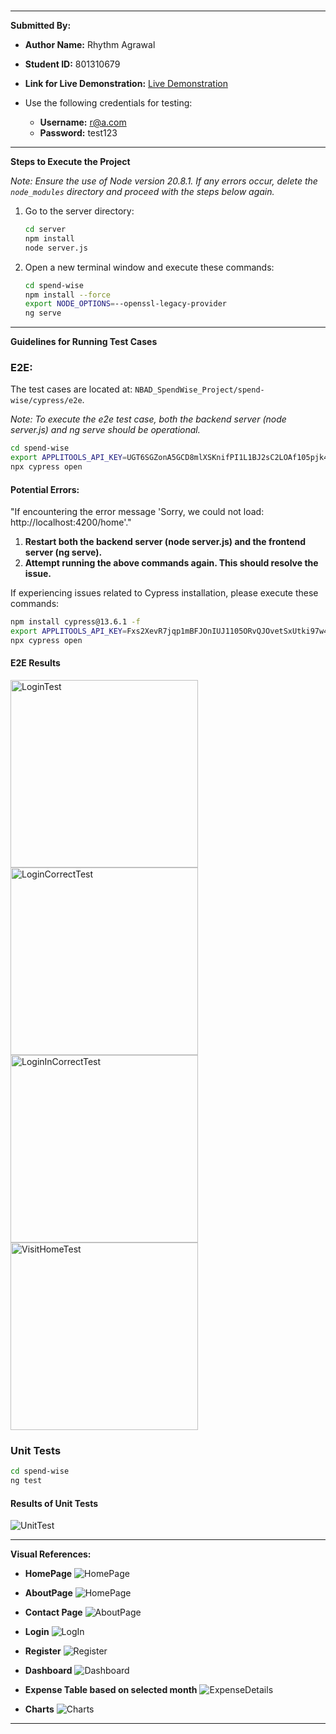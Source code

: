<br>

---

**Submitted By:**

- **Author Name:** Rhythm Agrawal
- **Student ID:** 801310679

- **Link for Live Demonstration:** [Live Demonstration]()

- Use the following credentials for testing:
  - **Username:** r@a.com
  - **Password:** test123

---

**Steps to Execute the Project**

_Note: Ensure the use of Node version 20.8.1. If any errors occur, delete the `node_modules` directory and proceed with the steps below again._

1. Go to the server directory:

   ```bash
   cd server
   npm install
   node server.js
   ```

2. Open a new terminal window and execute these commands:
   ```bash
   cd spend-wise
   npm install --force
   export NODE_OPTIONS=--openssl-legacy-provider
   ng serve
   ```

---

**Guidelines for Running Test Cases**

### E2E:

The test cases are located at:
`NBAD_SpendWise_Project/spend-wise/cypress/e2e`.

_Note: To execute the e2e test case, both the backend server (node server.js) and ng serve should be operational._

```bash
cd spend-wise
export APPLITOOLS_API_KEY=UGT6SGZonA5GCD8mlXSKnifPI1L1BJ2sC2LOAf105pjk4110
npx cypress open
```

#### Potential Errors:

"If encountering the error message 'Sorry, we could not load: http://localhost:4200/home'."

1. **Restart both the backend server (node server.js) and the frontend server (ng serve).**
2. **Attempt running the above commands again. This should resolve the issue.**

If experiencing issues related to Cypress installation, please execute these commands:

```bash
npm install cypress@13.6.1 -f
export APPLITOOLS_API_KEY=Fxs2XevR7jqp1mBFJOnIUJ1105ORvQJOvetSxUtki97w4110
npx cypress open
```

#### E2E Results

<img src="./screenshots/testing/cypress-login-check.png" alt="LoginTest" width="300"/>
<img src="./screenshots/testing/cypress-login-correct.png" alt="LoginCorrectTest" width="300"/>
<img src="./screenshots/testing/login-incorrect.png" alt="LoginInCorrectTest" width="300"/>
<img src="./screenshots/testing/cypress-visit-home.png" alt="VisitHomeTest" width="300"/>

### Unit Tests

```bash
cd spend-wise
ng test
```

#### Results of Unit Tests

![UnitTest](./screenshots/testing/unit-test.png)

---

**Visual References:**

- **HomePage**
  ![HomePage](./screenshots/user-interface/home.png)

- **AboutPage**
  ![HomePage](./screenshots/user-interface/about.png)

- **Contact Page**
  ![AboutPage](./screenshots/user-interface/contact.png)

- **Login**
  ![LogIn](./screenshots/user-interface/login.png)

- **Register**
  ![Register](./screenshots/user-interface/sign-up.png)

- **Dashboard**
  ![Dashboard](./screenshots/user-interface/sign-up.png)

- **Expense Table based on selected month**
  ![ExpenseDetails](./screenshots/user-interface/expense.png)

- **Charts**
  ![Charts](./screenshots/user-interface/charts.png)

---
